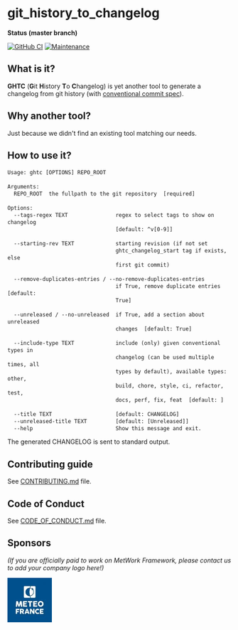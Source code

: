# git_history_to_changelog

[//]: # (automatically generated from https://github.com/metwork-framework/github_organization_management/blob/master/common_files/README.md)

**Status (master branch)**



[![GitHub CI](https://github.com/metwork-framework/git_history_to_changelog/workflows/CI/badge.svg?branch=master)](https://github.com/metwork-framework/git_history_to_changelog/actions?query=workflow%3ACI&branch=master)
[![Maintenance](https://raw.githubusercontent.com/metwork-framework/resources/master/badges/maintained.svg)](https://github.com/metwork-framework/resources/blob/master/badges/maintained.svg)




## What is it?

**GHTC** (**G**it **H**istory **T**o **C**hangelog) is yet another tool to generate a
changelog from git history (with [conventional commit spec](https://www.conventionalcommits.org/)).

## Why another tool?

Just because we didn't find an existing tool matching our needs.

## How to use it?

```console
Usage: ghtc [OPTIONS] REPO_ROOT

Arguments:
  REPO_ROOT  the fullpath to the git repository  [required]

Options:
  --tags-regex TEXT               regex to select tags to show on changelog
                                  [default: ^v[0-9]]

  --starting-rev TEXT             starting revision (if not set
                                  ghtc_changelog_start tag if exists, else
                                  first git commit)

  --remove-duplicates-entries / --no-remove-duplicates-entries
                                  if True, remove duplicate entries  [default:
                                  True]

  --unreleased / --no-unreleased  if True, add a section about unreleased
                                  changes  [default: True]

  --include-type TEXT             include (only) given conventional types in
                                  changelog (can be used multiple times, all
                                  types by default), available types: other,
                                  build, chore, style, ci, refactor, test,
                                  docs, perf, fix, feat  [default: ]

  --title TEXT                    [default: CHANGELOG]
  --unreleased-title TEXT         [default: [Unreleased]]
  --help                          Show this message and exit.
```

The generated CHANGELOG is sent to standard output.






## Contributing guide

See [CONTRIBUTING.md](CONTRIBUTING.md) file.



## Code of Conduct

See [CODE_OF_CONDUCT.md](CODE_OF_CONDUCT.md) file.



## Sponsors

*(If you are officially paid to work on MetWork Framework, please contact us to add your company logo here!)*

[![logo](https://raw.githubusercontent.com/metwork-framework/resources/master/sponsors/meteofrance-small.jpeg)](http://www.meteofrance.com)
